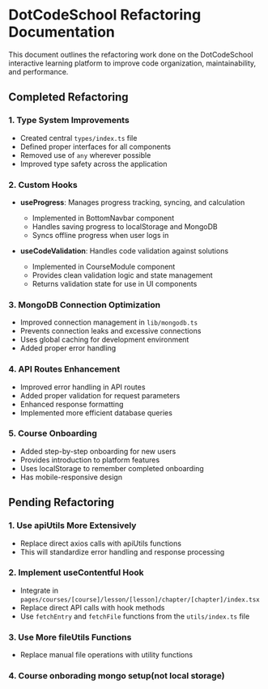 # DotCodeSchool Refactoring Documentation

This document outlines the refactoring work done on the DotCodeSchool interactive learning platform to improve code organization, maintainability, and performance.

## Completed Refactoring

### 1. Type System Improvements
- Created central `types/index.ts` file
- Defined proper interfaces for all components
- Removed use of `any` wherever possible
- Improved type safety across the application

### 2. Custom Hooks
- **useProgress**: Manages progress tracking, syncing, and calculation
  - Implemented in BottomNavbar component
  - Handles saving progress to localStorage and MongoDB
  - Syncs offline progress when user logs in

- **useCodeValidation**: Handles code validation against solutions
  - Implemented in CourseModule component
  - Provides clean validation logic and state management
  - Returns validation state for use in UI components

### 3. MongoDB Connection Optimization
- Improved connection management in `lib/mongodb.ts`
- Prevents connection leaks and excessive connections
- Uses global caching for development environment
- Added proper error handling

### 4. API Routes Enhancement
- Improved error handling in API routes
- Added proper validation for request parameters
- Enhanced response formatting
- Implemented more efficient database queries

### 5. Course Onboarding
- Added step-by-step onboarding for new users
- Provides introduction to platform features
- Uses localStorage to remember completed onboarding
- Has mobile-responsive design


## Pending Refactoring

### 1. Use apiUtils More Extensively
- Replace direct axios calls with apiUtils functions
- This will standardize error handling and response processing

### 2. Implement useContentful Hook
- Integrate in `pages/courses/[course]/lesson/[lesson]/chapter/[chapter]/index.tsx`
- Replace direct API calls with hook methods
- Use `fetchEntry` and `fetchFile` functions from the `utils/index.ts` file

### 3. Use More fileUtils Functions
- Replace manual file operations with utility functions

### 4. Course onborading mongo setup(not local storage)
